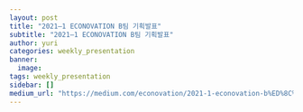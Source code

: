 ```yaml
---
layout: post
title: "2021–1 ECONOVATION B팀 기획발표"
subtitle: "2021–1 ECONOVATION B팀 기획발표"
author: yuri
categories: weekly_presentation
banner:
  image:
tags: weekly_presentation
sidebar: []
medium_url: "https://medium.com/econovation/2021-1-econovation-b%ED%8C%80-%EA%B8%B0%ED%9A%8D%EB%B0%9C%ED%91%9C-2f9c0a4d416e"
---
```

